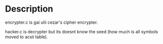 # Description
encrypter.c is gai ulii cezar's cipher encrypter.

hacker.c is decrypter but its doesnt know the seed (how much is all symbols moved to acsii table).